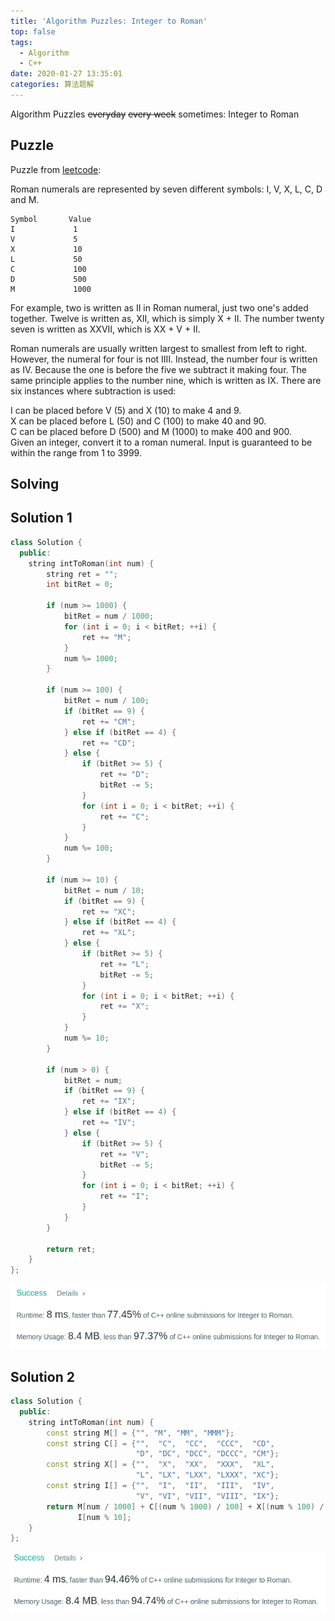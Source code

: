 ```yaml
---
title: 'Algorithm Puzzles: Integer to Roman'
top: false
tags:
  - Algorithm
  - C++
date: 2020-01-27 13:35:01
categories: 算法题解
---
```


Algorithm Puzzles ~~everyday~~ ~~every week~~ sometimes: Integer to Roman

<!--more-->

## Puzzle
Puzzle from [leetcode](https://leetcode.com):

Roman numerals are represented by seven different symbols: I, V, X, L, C, D and M.
```
Symbol       Value
I             1
V             5
X             10
L             50
C             100
D             500
M             1000
```
For example, two is written as II in Roman numeral, just two one's added together. Twelve is written as, XII, which is simply X + II. The number twenty seven is written as XXVII, which is XX + V + II.

Roman numerals are usually written largest to smallest from left to right. However, the numeral for four is not IIII. Instead, the number four is written as IV. Because the one is before the five we subtract it making four. The same principle applies to the number nine, which is written as IX. There are six instances where subtraction is used:

I can be placed before V (5) and X (10) to make 4 and 9.<br>
X can be placed before L (50) and C (100) to make 40 and 90.<br>
C can be placed before D (500) and M (1000) to make 400 and 900.<br>
Given an integer, convert it to a roman numeral. Input is guaranteed to be within the range from 1 to 3999.<br>

## Solving
## Solution 1
```cpp
class Solution {
  public:
    string intToRoman(int num) {
        string ret = "";
        int bitRet = 0;

        if (num >= 1000) {
            bitRet = num / 1000;
            for (int i = 0; i < bitRet; ++i) {
                ret += "M";
            }
            num %= 1000;
        }

        if (num >= 100) {
            bitRet = num / 100;
            if (bitRet == 9) {
                ret += "CM";
            } else if (bitRet == 4) {
                ret += "CD";
            } else {
                if (bitRet >= 5) {
                    ret += "D";
                    bitRet -= 5;
                }
                for (int i = 0; i < bitRet; ++i) {
                    ret += "C";
                }
            }
            num %= 100;
        }

        if (num >= 10) {
            bitRet = num / 10;
            if (bitRet == 9) {
                ret += "XC";
            } else if (bitRet == 4) {
                ret += "XL";
            } else {
                if (bitRet >= 5) {
                    ret += "L";
                    bitRet -= 5;
                }
                for (int i = 0; i < bitRet; ++i) {
                    ret += "X";
                }
            }
            num %= 10;
        }

        if (num > 0) {
            bitRet = num;
            if (bitRet == 9) {
                ret += "IX";
            } else if (bitRet == 4) {
                ret += "IV";
            } else {
                if (bitRet >= 5) {
                    ret += "V";
                    bitRet -= 5;
                }
                for (int i = 0; i < bitRet; ++i) {
                    ret += "I";
                }
            }
        }

        return ret;
    }
};
```
![](Algorithm-Puzzles-Integer-to-Roman/s1.png)

## Solution 2
```cpp
class Solution {
  public:
    string intToRoman(int num) {
        const string M[] = {"", "M", "MM", "MMM"};
        const string C[] = {"",  "C",  "CC",  "CCC",  "CD",
                            "D", "DC", "DCC", "DCCC", "CM"};
        const string X[] = {"",  "X",  "XX",  "XXX",  "XL",
                            "L", "LX", "LXX", "LXXX", "XC"};
        const string I[] = {"",  "I",  "II",  "III",  "IV",
                            "V", "VI", "VII", "VIII", "IX"};
        return M[num / 1000] + C[(num % 1000) / 100] + X[(num % 100) / 10] +
               I[num % 10];
    }
};
```
![](Algorithm-Puzzles-Integer-to-Roman/s2.png)
